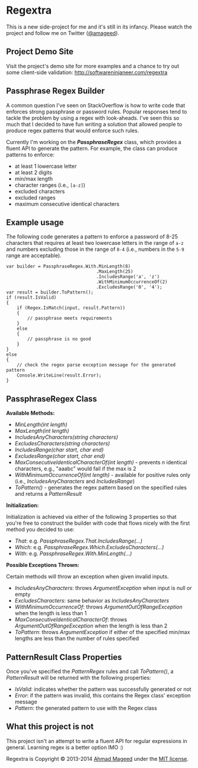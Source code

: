 Regextra
========

This is a new side-project for me and it's still in its infancy. Please watch the project and follow me on Twitter ([@amageed](http://www.twitter.com/amageed)).

Project Demo Site
-----------------
Visit the project's demo site for more examples and a chance to try out some client-side validation: http://softwareninjaneer.com/regextra

Passphrase Regex Builder
------------------------

A common question I've seen on StackOverflow is how to write code that enforces strong passphrase or password rules. Popular responses tend to tackle the problem by using a regex with look-aheads. I've seen this so much that I decided to have fun writing a solution that allowed people to produce regex patterns that would enforce such rules.

Currently I'm working on the ***PassphraseRegex*** class, which provides a fluent API to generate the pattern. For example, the class can produce patterns to enforce:

- at least 1 lowercase letter
- at least 2 digits
- min/max length
- character ranges (i.e., `[a-z]`)
- excluded characters
- excluded ranges
- maximum consecutive identical characters

Example usage
--------------
The following code generates a pattern to enforce a password of 8-25 characters that requires at least two lowercase letters in the range of `a-z` and numbers excluding those in the range of `0-4` (i.e., numbers in the `5-9` range are acceptable).

    var builder = PassphraseRegex.With.MinLength(8)
                                      .MaxLength(25)
                                      .IncludesRange('a', 'z')
                                      .WithMinimumOccurrenceOf(2)
                                      .ExcludesRange('0', '4');
    var result = builder.ToPattern();
    if (result.IsValid)
    {
        if (Regex.IsMatch(input, result.Pattern))
        {
            // passphrase meets requirements
        }
        else
        {
            // passphrase is no good
        }
    }
    else
    {
        // check the regex parse exception message for the generated pattern
        Console.WriteLine(result.Error);
    }
    
PassphraseRegex Class
----------------------

**Available Methods:**
- *MinLength(int length)*
- *MaxLength(int length)*
- *IncludesAnyCharacters(string characters)*
- *ExcludesCharacters(string characters)*
- *IncludesRange(char start, char end)*
- *ExcludesRange(char start, char end)*
- *MaxConsecutiveIdenticalCharacterOf(int length)* - prevents *n* identical characters, e.g., "aaabc" would fail if the max is 2
- *WithMinimumOccurrenceOf(int length)* - available for positive rules only (i.e., *IncludesAnyCharacters* and *IncludesRange*)
- *ToPattern()* - generates the regex pattern based on the specified rules and returns a *PatternResult*

**Initialization:**

Initialization is achieved via either of the following 3 properties so that you're free to construct the builder with code that flows nicely with the first method you decided to use:

- *That*: e.g. *PassphraseRegex.That.IncludesRange(...)*
- *Which*: e.g. *PassphraseRegex.Which.ExcludesCharacters(...)*
- *With*: e.g. *PassphraseRegex.With.MinLength(...)*

**Possible Exceptions Thrown:**

Certain methods will throw an exception when given invalid inputs.

- *IncludesAnyCharacters*: throws *ArgumentException* when input is null or empty
- *ExcludesCharacters*: same behavior as *IncludesAnyCharacters*
- *WithMinimumOccurrenceOf*: throws *ArgumentOutOfRangeException* when the length is less than 1
- *MaxConsecutiveIdenticalCharacterOf*: throws *ArgumentOutOfRangeException* when the length is less than 2
- *ToPattern*: throws *ArgumentException* if either of the specified min/max lengths are less than the number of rules specified

PatternResult Class Properties
------------------------------

Once you've specified the *PatternRegex* rules and call *ToPattern()*, a *PatternResult* will be returned with the following properties:

- *IsValid*: indicates whether the pattern was successfully generated or not
- *Error*: if the pattern was invalid, this contains the Regex class' exception message
- *Pattern*: the generated pattern to use with the Regex class

What this project is not
------------------------
This project isn't an attempt to write a fluent API for regular expressions in general. Learning regex is a better option IMO :)

Regextra is Copyright © 2013-2014 [Ahmad Mageed](http://softwareninjaneer.com) under the [MIT license](https://github.com/amageed/Regextra/blob/master/LICENSE).
